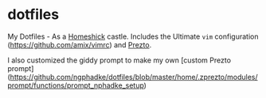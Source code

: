 # dotfiles
My Dotfiles - As a [Homeshick](https://github.com/andsens/homeshick) castle. 
Includes the Ultimate `vim` configuration (https://github.com/amix/vimrc) and [Prezto](https://github.com/sorin-ionescu/prezto).

I also customized the giddy prompt to make my own [custom Prezto prompt] (https://github.com/ngphadke/dotfiles/blob/master/home/.zprezto/modules/prompt/functions/prompt_nphadke_setup)


